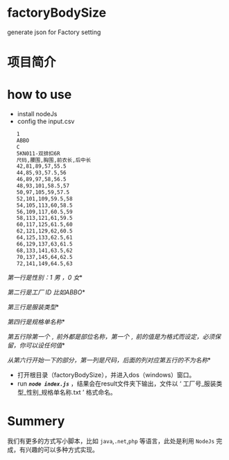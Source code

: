 # factoryBodySize
generate json for Factory setting 

# 项目简介


# how to use
* install nodeJs
* config the input.csv
 
 ``` txt
    1
    ABBO
    C
    5KN011-双排扣6R
    尺码,腰围,胸围,前衣长,后中长
    42,81,89,57,55.5
    44,85,93,57.5,56
    46,89,97,58,56.5
    48,93,101,58.5,57
    50,97,105,59,57.5
    52,101,109,59.5,58
    54,105,113,60,58.5
    56,109,117,60.5,59
    58,113,121,61,59.5
    60,117,125,61.5,60
    62,121,129,62,60.5
    64,125,133,62.5,61
    66,129,137,63,61.5
    68,133,141,63.5,62
    70,137,145,64,62.5
    72,141,149,64.5,63
 ```
 
  *第一行是性别：1 男 ，0 女**
  
  *第二行是工厂 ID 比如ABBO**
  
  *第三行是服装类型**
  
  *第四行是规格单名称**
  
  *第五行除第一个 `,` 前外都是部位名称，第一个 `,` 前的值是为格式而设定，必须保留，你可以设任何值**
  
  *从第六行开始一下的部分，第一列是尺码，后面的列对应第五行的不为名称**
  
  
* 打开根目录（factoryBodySize），并进入dos（windows）窗口。
* run ***`node index.js`*** ，结果会在result文件夹下输出，文件以 ‘ 工厂号_服装类型_性别_规格单名称.txt ’ 格式命名。

# Summery
 
 我们有更多的方式写小脚本，比如 `java`,`.net`,`php` 等语言，此处是利用 `NodeJs` 完成，有兴趣的可以多种方式实现。
